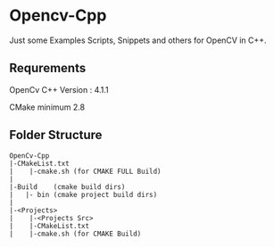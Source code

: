 # Opencv-Cpp
Just some Examples Scripts, Snippets and others for OpenCV in C++.

## Requrements
OpenCv C++ Version : 4.1.1

CMake minimum 2.8

## Folder Structure
```
OpenCv-Cpp
|-CMakeList.txt
|    |-cmake.sh (for CMAKE FULL Build)
|
|-Build    (cmake build dirs)
|   |- bin (cmake project build dirs)
|
|-<Projects>
|    |-<Projects Src>
|    |-CMakeList.txt
|    |-cmake.sh (for CMAKE Build)
```
